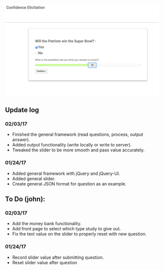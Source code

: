 ![Example of output.](example.png)

## Update log

### 02/03/17
- Finished the general framework (read questions, process, output answer).
- Added output functionality (write locally or write to server).
- Tweaked the slider to be more smooth and pass value accurately.

### 01/24/17
- Added general framework with jQuery and jQuery-UI.
- Added general slider.
- Create general JSON format for question as an example.

## To Do (john):

### 02/03/17
- Add the money bank functionality.
- Add front page to select which type study to give out.
- Fix the text value on the slider to properly reset with new question.

### 01/24/17
- Record slider value after submitting question.
- Reset slider value after question